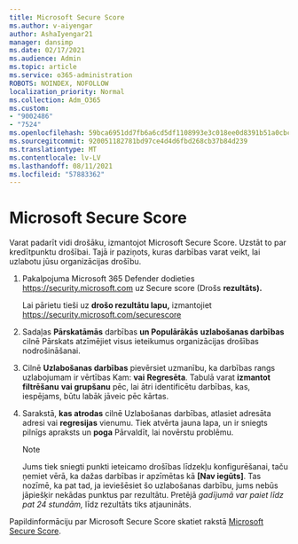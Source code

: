 ```yaml
---
title: Microsoft Secure Score
ms.author: v-aiyengar
author: AshaIyengar21
manager: dansimp
ms.date: 02/17/2021
ms.audience: Admin
ms.topic: article
ms.service: o365-administration
ROBOTS: NOINDEX, NOFOLLOW
localization_priority: Normal
ms.collection: Adm_O365
ms.custom:
- "9002486"
- "7524"
ms.openlocfilehash: 59bca6951dd7fb6a6cd5df1108993e3c018ee0d8391b51a0cbcaf3a61fc45a55
ms.sourcegitcommit: 920051182781bd97ce4d4d6fbd268cb37b84d239
ms.translationtype: MT
ms.contentlocale: lv-LV
ms.lasthandoff: 08/11/2021
ms.locfileid: "57883362"
---
```

# <a name="microsoft-secure-score"></a>Microsoft Secure Score

Varat padarīt vidi drošāku, izmantojot Microsoft Secure Score. Uzstāt to par kredītpunktu drošībai. Tajā ir paziņots, kuras darbības varat veikt, lai uzlabotu jūsu organizācijas drošību.

1. Pakalpojuma Microsoft 365 Defender dodieties <https://security.microsoft.com> uz Secure score (Drošs **rezultāts).**

   Lai pārietu tieši uz **drošo rezultātu lapu,** izmantojiet <https://security.microsoft.com/securescore>

2. Sadaļas **Pārskatāmās** darbības **un Populārākās** **uzlabošanas darbības** cilnē Pārskats atzīmējiet visus ieteikumus organizācijas drošības nodrošināšanai.

3. Cilnē **Uzlabošanas darbības** pievērsiet  uzmanību, ka darbības rangs uzlabojumam ir vērtības Kam: **vai**  **Regresēta**.  Tabulā varat **izmantot filtrēšanu** **vai grupšanu** pēc, lai ātri identificētu darbības, kas, iespējams, būtu labāk jāveic pēc kārtas.

4. Sarakstā, **kas atrodas** cilnē Uzlabošanas darbības, atlasiet adresāta adresi vai **regresijas** vienumu.  Tiek atvērta jauna lapa, un ir sniegts pilnīgs apraksts un **poga** Pārvaldīt, lai novērstu problēmu.

    > [!NOTE]
    > Jums tiek sniegti punkti ieteicamo drošības līdzekļu konfigurēšanai, taču ņemiet vērā, ka dažas darbības ir apzīmētas kā **[Nav iegūts]**. Tas nozīmē, ka pat tad, ja ieviešēsiet šo uzlabošanas darbību, jums nebūs jāpiešķir nekādas punktus par rezultātu. Pretējā *gadījumā var paiet līdz pat 24 stundām,* līdz rezultāts tiks atjaunināts.

Papildinformāciju par Microsoft Secure Score skatiet rakstā [Microsoft Secure Score](https://docs.microsoft.com/microsoft-365/security/defender/microsoft-secure-score).
